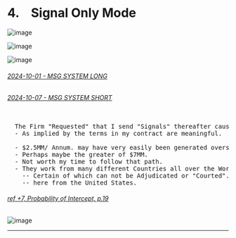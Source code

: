 # 4. &ensp; Signal Only Mode


![image](https://github.com/user-attachments/assets/d358f1d8-bec3-4cd0-af75-1b9c46e868c1)

![image](https://github.com/user-attachments/assets/65677fa3-92b9-4687-b343-e5b934a11c22)

![image](https://github.com/user-attachments/assets/02b55350-76b9-47e4-9c8f-68a943d8ee8f)






###### [2024-10-01 - MSG SYSTEM LONG](https://github.com/user-attachments/files/17719479/2024-10-01-.SIGNAL.ONLY.pdf)

###### [2024-10-07 - MSG SYSTEM SHORT](https://github.com/user-attachments/files/17719570/2024-10-08-SHORT-SIGNAL.pdf)


<pre>
  
  The Firm "Requested" that I send "Signals" thereafter causing concern(s).
  - As implied by the terms in my contract are meaningful.
  
  - $2.5MM/ Annum. may have very easily been generated overseas.
  - Perhaps maybe the greater of $7MM.
  - Not worth my time to follow that path.
  - They work from many different Countries all over the World.
    -- Certain of which can not be Adjudicated or "Courted".
    -- here from the United States.
</pre>


###### [ref +7, Probability of Intercept, p.19](https://apps.dtic.mil/sti/tr/pdf/ADA464771.pdf)


![image](https://github.com/user-attachments/assets/4fa21201-e181-4352-94d6-7e70b60eb94a)


---
